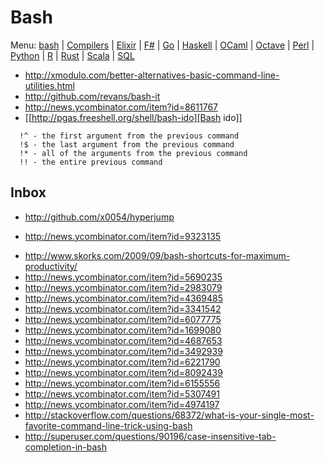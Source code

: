 # Bash

Menu: [bash](bash.md) | [Compilers](compilers.ms) | [Elixir](elixir.md) |  [F#](fsharp.ms) | [Go](go.md) | [Haskell](haskell.md) | [OCaml](ocaml.md) | [Octave](octave.md) | [Perl](perl.org) | [Python](python.md) | [R](r.md) | [Rust](rust.md) | [Scala](scala.md)  | [SQL](sql.md)


+ http://xmodulo.com/better-alternatives-basic-command-line-utilities.html
+ http://github.com/revans/bash-it
+ http://news.ycombinator.com/item?id=8611767
+ [[http://pgas.freeshell.org/shell/bash-ido][Bash ido]]


```
  !^ - the first argument from the previous command
  !$ - the last argument from the previous command
  !* - all of the arguments from the previous command
  !! - the entire previous command
```

## Inbox
+ http://github.com/x0054/hyperjump
 - http://news.ycombinator.com/item?id=9323135
+ http://www.skorks.com/2009/09/bash-shortcuts-for-maximum-productivity/
+ http://news.ycombinator.com/item?id=5690235
+ http://news.ycombinator.com/item?id=2983079
+ http://news.ycombinator.com/item?id=4369485
+ http://news.ycombinator.com/item?id=3341542
+ http://news.ycombinator.com/item?id=6077775
+ http://news.ycombinator.com/item?id=1699080
+ http://news.ycombinator.com/item?id=4687653
+ http://news.ycombinator.com/item?id=3492939
+ http://news.ycombinator.com/item?id=6221790
+ http://news.ycombinator.com/item?id=8092439
+ http://news.ycombinator.com/item?id=6155556
+ http://news.ycombinator.com/item?id=5307491
+ http://news.ycombinator.com/item?id=4974197
+ http://stackoverflow.com/questions/68372/what-is-your-single-most-favorite-command-line-trick-using-bash
+ http://superuser.com/questions/90196/case-insensitive-tab-completion-in-bash
